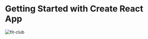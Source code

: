 # Getting Started with Create React App


![fit-club](https://user-images.githubusercontent.com/90214531/215480240-e8f60539-f5f2-4bf5-b19a-4ce0ab032299.png)
